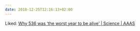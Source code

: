 ```yaml
---
date: 2018-12-25T12:16:13+02:00
---
```


Liked: [Why 536 was ‘the worst year to be alive’ | Science | AAAS](https://www.sciencemag.org/news/2018/11/why-536-was-worst-year-be-alive)

